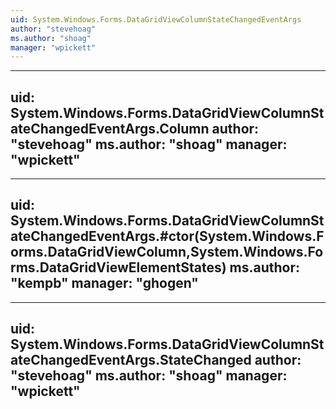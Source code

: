 ```yaml
---
uid: System.Windows.Forms.DataGridViewColumnStateChangedEventArgs
author: "stevehoag"
ms.author: "shoag"
manager: "wpickett"
---
```


---
uid: System.Windows.Forms.DataGridViewColumnStateChangedEventArgs.Column
author: "stevehoag"
ms.author: "shoag"
manager: "wpickett"
---

---
uid: System.Windows.Forms.DataGridViewColumnStateChangedEventArgs.#ctor(System.Windows.Forms.DataGridViewColumn,System.Windows.Forms.DataGridViewElementStates)
ms.author: "kempb"
manager: "ghogen"
---

---
uid: System.Windows.Forms.DataGridViewColumnStateChangedEventArgs.StateChanged
author: "stevehoag"
ms.author: "shoag"
manager: "wpickett"
---
